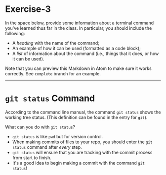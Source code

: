 # Exercise-3

In the space below, provide some information about a terminal command you've learned thus far in the class. In particular, you should include the following:

- A _heading_ with the name of the command;
- An example of how it can be used (formatted as a code block);
- A _list_ of information about the command (i.e., things that it does, or how it can be used).

Note that you can preview this Markdown in Atom to make sure it works correctly. See `complete` branch for an example.

---
# `git status` Command

According to the command line manual, the command `git status` shows the working tree status. (This definition can be found in the entry for `git`).

What can you do with `git status`?
- `git status` is like `pwd` but for version control.
- When making commits of files to your repo, you should enter the `git status` command after _every_ step.
- `git status` will ensure that you are tracking with the commit process from start to finish.
- It's a good idea to begin making a commit with the command `git status`!
